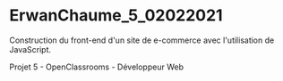 # ErwanChaume_5_02022021

Construction du front-end d'un site de e-commerce avec l'utilisation de JavaScript.

Projet 5 - OpenClassrooms - Développeur Web
